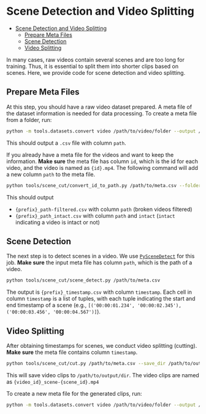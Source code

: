 # Scene Detection and Video Splitting

- [Scene Detection and Video Splitting](#scene-detection-and-video-splitting)
    - [Prepare Meta Files](#prepare-meta-files)
    - [Scene Detection](#scene-detection)
    - [Video Splitting](#video-splitting)

In many cases, raw videos contain several scenes and are too long for training. Thus, it is essential to split them into shorter 
clips based on scenes. Here, we provide code for scene detection and video splitting.

## Prepare Meta Files
At this step, you should have a raw video dataset prepared. A meta file of the dataset information is needed for data processing. To create a meta file from a folder, run:

```bash
python -m tools.datasets.convert video /path/to/video/folder --output /path/to/save/meta.csv
```
This should output a `.csv` file with column `path`.

If you already have a meta file for the videos and want to keep the information.
**Make sure** the meta file has column `id`, which is the id for each video, and the video is named as `{id}.mp4`.
The following command will add a new column `path` to the meta file.

```bash
python tools/scene_cut/convert_id_to_path.py /path/to/meta.csv --folder_path /path/to/video/folder
```
This should output
- `{prefix}_path-filtered.csv` with column `path` (broken videos filtered) 
- `{prefix}_path_intact.csv` with column `path` and `intact` (`intact` indicating a video is intact or not)


## Scene Detection
The next step is to detect scenes in a video. 
We use [`PySceneDetect`](https://github.com/Breakthrough/PySceneDetect) for this job. 
**Make sure** the input meta file has column `path`, which is the path of a video.

```bash
python tools/scene_cut/scene_detect.py /path/to/meta.csv
```
The output is `{prefix}_timestamp.csv` with column `timestamp`. Each cell in column `timestamp` is a list of tuples, 
with each tuple indicating the start and end timestamp of a scene 
(e.g., `[('00:00:01.234', '00:00:02.345'), ('00:00:03.456', '00:00:04.567')]`).

## Video Splitting
After obtaining timestamps for scenes, we conduct video splitting (cutting).
**Make sure** the meta file contains column `timestamp`.

```bash
python tools/scene_cut/cut.py /path/to/meta.csv --save_dir /path/to/output/dir
```

This will save video clips to `/path/to/output/dir`. The video clips are named as `{video_id}_scene-{scene_id}.mp4`

To create a new meta file for the generated clips, run:
```bash
python -m tools.datasets.convert video /path/to/video/folder --output /path/to/save/meta.csv
```
